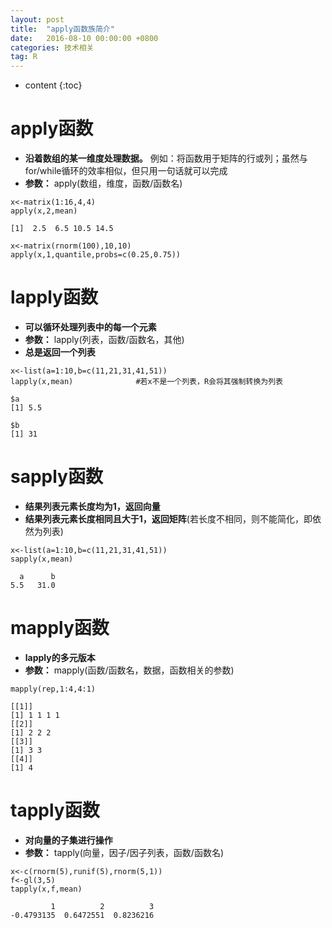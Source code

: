 ```yaml
---
layout: post
title:  "apply函数族简介"
date:   2016-08-10 00:00:00 +0800
categories: 技术相关
tag: R
---
```


* content
{:toc}




# apply函数

 - **沿着数组的某一维度处理数据。** 例如：将函数用于矩阵的行或列；虽然与for/while循环的效率相似，但只用一句话就可以完成
 - **参数：** apply(数组，维度，函数/函数名)
 

```text
x<-matrix(1:16,4,4)
apply(x,2,mean)

[1]  2.5  6.5 10.5 14.5
```



```text
x<-matrix(rnorm(100),10,10)
apply(x,1,quantile,probs=c(0.25,0.75))
```

# lapply函数

- **可以循环处理列表中的每一个元素**
- **参数：** lapply(列表，函数/函数名，其他)
- **总是返回一个列表**

```text
x<-list(a=1:10,b=c(11,21,31,41,51))
lapply(x,mean)              #若x不是一个列表，R会将其强制转换为列表

$a
[1] 5.5

$b
[1] 31
```

# sapply函数
- **结果列表元素长度均为1，返回向量**
- **结果列表元素长度相同且大于1，返回矩阵**(若长度不相同，则不能简化，即依然为列表)

```text
x<-list(a=1:10,b=c(11,21,31,41,51))
sapply(x,mean)

  a      b
5.5   31.0
```

# mapply函数
- **lapply的多元版本**
- **参数：** mapply(函数/函数名，数据，函数相关的参数)

```text
mapply(rep,1:4,4:1)

[[1]]
[1] 1 1 1 1
[[2]]
[1] 2 2 2
[[3]]
[1] 3 3
[[4]]
[1] 4
```

# tapply函数
- **对向量的子集进行操作**
- **参数：** tapply(向量，因子/因子列表，函数/函数名)

```text
x<-c(rnorm(5),runif(5),rnorm(5,1))
f<-gl(3,5)
tapply(x,f,mean)

         1          2          3 
-0.4793135  0.6472551  0.8236216

```

